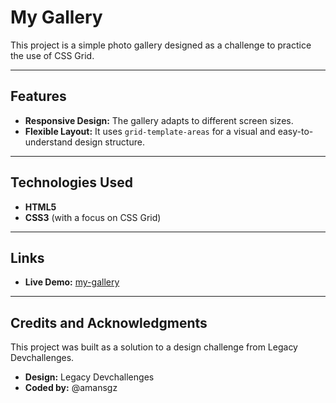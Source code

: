 # My Gallery

This project is a simple photo gallery designed as a challenge to practice the use of CSS Grid.

---

## Features

- **Responsive Design:** The gallery adapts to different screen sizes.
- **Flexible Layout:** It uses `grid-template-areas` for a visual and easy-to-understand design structure.

---

## Technologies Used

- **HTML5**
- **CSS3** (with a focus on CSS Grid)

---

## Links

- **Live Demo:** [my-gallery]()

---

## Credits and Acknowledgments

This project was built as a solution to a design challenge from Legacy Devchallenges.

- **Design:** Legacy Devchallenges
- **Coded by:** @amansgz
